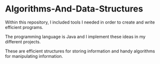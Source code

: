 # Algorithms-And-Data-Structures

Within this repository, I included tools I needed in order to create and write efficient programs.

The programming language is Java and I implement these ideas in my different projects.

These are efficient structures for storing information and handy algorithms for manipulating information.
